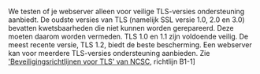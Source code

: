 We testen of je webserver alleen voor veilige TLS-versies ondersteuning aanbiedt. De oudste versies van TLS (namelijk SSL versie 1.0, 2.0 en 3.0) bevatten kwetsbaarheden die niet kunnen worden gerepareerd. Deze moeten daarom worden vermeden. TLS 1.0 en 1.1 zijn voldoende veilig. De meest recente versie, TLS 1.2, biedt de beste bescherming. Een webserver kan voor meerdere TLS-versies ondersteuning aanbieden. Zie ['Beveiligingsrichtlijnen voor TLS' van NCSC](https://www.ncsc.nl/actueel/whitepapers/ict-beveiligingsrichtlijnen-voor-transport-layer-security-tls.html), richtlijn B1-1]
